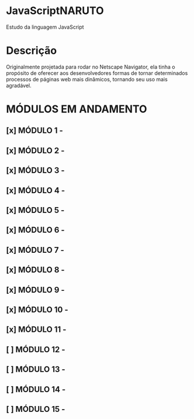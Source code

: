 # JavaScriptNARUTO

Estudo da linguagem JavaScript

# Descrição

Originalmente projetada para rodar no Netscape Navigator, ela tinha o propósito de oferecer aos desenvolvedores 
formas de tornar determinados processos de páginas web mais dinâmicos, tornando seu uso mais agradável. 

# MÓDULOS EM ANDAMENTO

## [x] MÓDULO 1 -
## [x] MÓDULO 2 -
## [x] MÓDULO 3 - 
## [x] MÓDULO 4 -
## [x] MÓDULO 5 -
## [x] MÓDULO 6 -
## [x] MÓDULO 7 -
## [x] MÓDULO 8 -
## [x] MÓDULO 9 -
## [x] MÓDULO 10 -
## [x] MÓDULO 11 -
## [ ] MÓDULO 12 -
## [ ] MÓDULO 13 -
## [ ] MÓDULO 14 -
## [ ] MÓDULO 15 -
